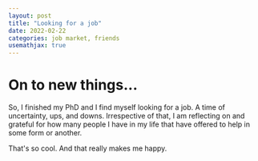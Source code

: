 ```yaml
---
layout: post
title: "Looking for a job"
date: 2022-02-22
categories: job market, friends
usemathjax: true
---
```


# On to new things...
So, I finished my PhD and I find myself looking for a job. A time of uncertainty, ups, and downs. Irrespective of that, I am reflecting on and grateful for how many people I have in my life that have offered to help in some form or another. 

That's so cool. And that really makes me happy.